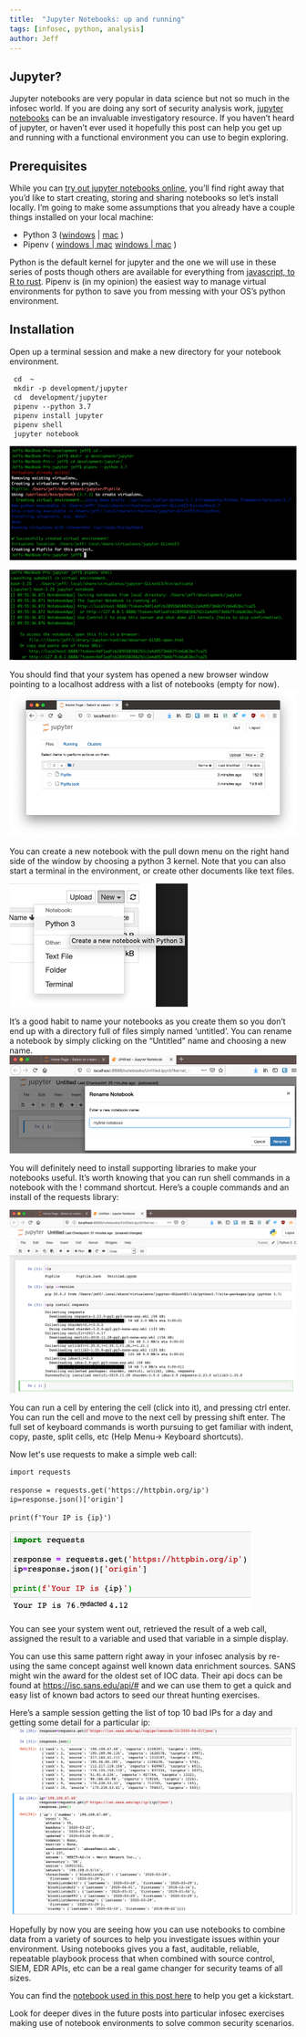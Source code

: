 ```yaml
---
title:  "Jupyter Notebooks: up and running"
tags: [infosec, python, analysis]
author: Jeff
---
```

## Jupyter?
Jupyter notebooks are very popular in data science but not so much in the infosec world. If you are doing any sort of security analysis work, [jupyter notebooks](https://jupyter.org/) can be an invaluable investigatory resource. If you haven’t heard of jupyter, or haven’t ever used it hopefully this post can help you get up and running with a functional environment you can use to begin exploring.

## Prerequisites
While you can [try out jupyter notebooks online](https://jupyter.org/try), you’ll find right away that you’d like to start creating, storing and sharing notebooks so let’s install locally. I’m going to make some assumptions that you already have a couple things installed on your local machine:


* Python 3 ([windows](https://docs.python-guide.org/starting/install3/win/) | [mac](https://docs.python-guide.org/starting/install3/osx/) )
* Pipenv ( [windows | mac](http://thinkdiff.net/python/python-official-pipenv-packaging-tool-for-virtualenv-and-pip-in-mac-and-windows/) [windows | mac](https://docs.python-guide.org/dev/virtualenvs/#virtualenvironments-ref) )

Python is the default kernel for jupyter and the one we will use in these series of posts though others are available for everything from [javascript, to R to rust](https://github.com/jupyter/jupyter/wiki/Jupyter-kernels). Pipenv is (in my opinion) the easiest way to manage virtual environments for python to save you from messing with your OS’s python environment.

## Installation
Open up a terminal session and make a new directory for your notebook environment.

```
 cd  ~
 mkdir -p development/jupyter
 cd  development/jupyter
 pipenv --python 3.7
 pipenv install jupyter
 pipenv shell
 jupyter notebook
```
![initial environment](/assets/jupyter-up-and-running/initial_environment.png)

![initial environment](/assets/jupyter-up-and-running/start_jupyter.png)


You should find that your system has opened a new browser window pointing to a localhost address with a list of notebooks (empty for now).
![new jupyter window](/assets/jupyter-up-and-running/browser_window.png)

You can create a new notebook with the pull down menu on the right hand side of the window by choosing a python 3 kernel. Note that you can also start a terminal in the environment, or create other documents like text files.


![new notebook](/assets/jupyter-up-and-running/new_notebook.png)

It’s a good habit to name your notebooks as you create them so you don’t end up with a directory full of files simply named ‘untitled’. You can rename a notebook by simply clicking on the “Untitled” name and choosing a new name.
![name notebook](/assets/jupyter-up-and-running/rename_notebook.png)

You will definitely need to install supporting libraries to make your notebooks useful. It’s worth knowing that you can run shell commands in a notebook with the ! command shortcut. Here’s a couple commands and an install of the requests library:

![install requests](/assets/jupyter-up-and-running/environment_maintenance.png)

You can run a cell by entering the cell (click into it), and pressing ctrl enter. You can run the cell and move to the next cell by pressing shift enter. The full set of keyboard commands is worth pursuing to get familiar with indent, copy, paste, split cells, etc (Help Menu→ Keyboard shortcuts).


Now let's use requests to make a simple web call:

```
import requests

response = requests.get('https://httpbin.org/ip')
ip=response.json()['origin']

print(f'Your IP is {ip}')
```
![requests call](/assets/jupyter-up-and-running/requests.png)

You can see your system went out, retrieved the result of a web call, assigned the result to a variable and used that variable in a simple display.

You can use this same pattern right away in your infosec analysis by re-using the same concept against well known data enrichment sources. SANS might win the award for the oldest set of IOC data. Their api docs can be found at https://isc.sans.edu/api/# and we can use them to get a quick and easy list of known bad actors to seed our threat hunting exercises.

Here’s a sample session getting the list of top 10 bad IPs for a day and getting some detail for a particular ip:
![requests call](/assets/jupyter-up-and-running/sans_api.png)

Hopefully by now you are seeing how you can use notebooks to combine data from a variety of sources to help you investigate issues within your environment. Using notebooks gives you a fast, auditable, reliable, repeatable playbook process that when combined with source control, SIEM, EDR APIs, etc can be a real game changer for security teams of all sizes.

You can find the [notebook used in this post here](https://github.com/jeffbryner/jeffbryner.github.io/blob/master/assets/jupyter-up-and-running/jupyter_up_and_running.ipynb) to help you get a kickstart.

Look for deeper dives in the future posts into particular infosec exercises making use of notebook environments to solve common security scenarios.
